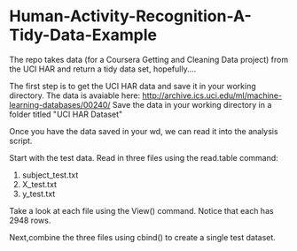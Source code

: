 # Human-Activity-Recognition-A-Tidy-Data-Example
The repo takes data (for a Coursera Getting and Cleaning Data project) from the UCI HAR and return a tidy data set, hopefully....

The first step is to get the UCI HAR data and save it in your working directory.
The data is avaiable here: http://archive.ics.uci.edu/ml/machine-learning-databases/00240/
Save the data in your working directory in a folder titled "UCI HAR Dataset"  

Once you have the data saved in your wd, we can read it into the analysis script.

Start with the test data. Read in three files using the read.table command:
1. subject_test.txt
2. X_test.txt
3. y_test.txt

Take a look at each file using the View() command.  Notice that each has 2948 rows.

Next,combine the three files using cbind() to create a single test dataset.

